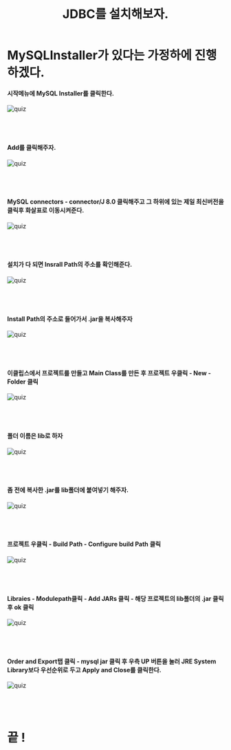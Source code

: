 ﻿---
title: "JDBC를 설치해보자."
tags: JDBC JDBC설치 jdbc설치
categories: Database
---

# MySQLInstaller가 있다는 가정하에 진행하겠다.

#### 시작메뉴에 MySQL Installer를 클릭한다.
![quiz](/assets/images/jdbc.JPG)<br>
<br>
<br>
<br>

#### Add를 클릭해주자.
![quiz](/assets/images/jdbc1.JPG)<br>
<br>
<br>
<br>

#### MySQL connectors - connector/J 8.0 클릭해주고 그 하위에 있는 제일 최신버전을 클릭후 화살표로 이동시켜준다.
![quiz](/assets/images/jdbc2.JPG)<br>
<br>
<br>
<br>

#### 설치가 다 되면 Insrall Path의 주소를 확인해준다.
![quiz](/assets/images/jdbc3.JPG)<br>
<br>
<br>
<br>

#### Install Path의 주소로 들어가서 .jar을 복사해주자
![quiz](/assets/images/jdbc4.JPG)<br>
<br>
<br>
<br>

#### 이클립스에서 프로젝트를 만들고 Main Class를 만든 후 프로젝트 우클릭 - New - Folder 클릭
![quiz](/assets/images/jdbc5.JPG)<br>
<br>
<br>
<br>

#### 폴더 이름은 lib로 하자
![quiz](/assets/images/jdbc6.JPG)<br>
<br>
<br>
<br>

#### 좀 전에 복사한 .jar를 lib폴더에 붙여넣기 해주자.
![quiz](/assets/images/jdbc7.JPG)<br>
<br>
<br>
<br>

#### 프로젝트 우클릭 - Build Path - Configure build Path 클릭
![quiz](/assets/images/jdbc8.JPG)<br>
<br>
<br>
<br>

#### Libraies - Modulepath클릭 - Add JARs 클릭 - 해당 프로젝트의 lib폴더의 .jar 클릭 후 ok 클릭
![quiz](/assets/images/jdbc9.JPG)<br>
<br>
<br>
<br>

#### Order and Export탭 클릭 - mysql jar 클릭 후 우측 UP 버튼을 눌러 JRE System Library보다 우선순위로 두고 Apply and Close를 클릭한다.
![quiz](/assets/images/jdbc10.JPG)<br>
<br>
<br>
<br>

# 끝 !
